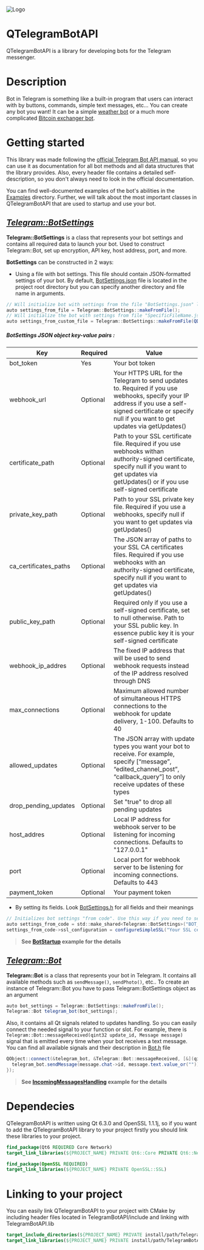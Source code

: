 ![Logo](https://user-images.githubusercontent.com/79378703/144682250-04bcc3a1-8ac8-4173-8f23-dca6b0f0850f.png)



# QTelegramBotAPI
QTelegramBotAPI is a library for developing bots for the Telegram messenger.



# Description
Bot in Telegram is something like a built-in program that users can interact with by buttons, commands, simple text messages, etc...
You can create any bot you want! It can be a simple [weather bot](https://telegram.me/weatherman_bot?ref=thereisabotforthat.com) or a much more complicated [Bitcoin exchanger bot](https://t.me/BTC_CHANGE_BOT?start=botostore).



# Getting started
This library was made following the [official Telegram Bot API manual](https://core.telegram.org/bots/api), so you can use it as documentation for all bot methods and all data structures that the library provides. Also, every header file contains a detailed self-description, so you don't always need to look in the official documentation. 

You can find well-documented examples of the bot's abilities in the [Examples](/Examples) directory. Further, we will talk about the most important classes in QTelegramBotAPI that are used to startup and use your bot.

## _[Telegram::BotSettings](Sources/Headers/BotSettings.h)_
**Telegram::BotSettings** is a class that represents your bot settings and contains all required data to launch your bot. Used to construct Telegram::Bot, set up encryption, API key, host address, port, and more.

**BotSettings** can be constructed in 2 ways:
- Using a file with bot settings. This file should contain JSON-formatted settings of your bot. By default, [BotSettings.json](BotSettings.json) file is located in the project root directory but you can specify another directory and file name in arguments.
```c#
// Will initialize bot with settings from the file "BotSettings.json" located in the project root directory
auto settings_from_file = Telegram::BotSettings::makeFromFile();
// Will initialize the bot with settings from file "SpecificFileName.json" in "Specific/Directory"
auto settings_from_custom_file = Telegram::BotSettings::makeFromFile(QDir("Specific/File/Directory"), QStringLiteral("SpecificFileName.json"));
```
##### **BotSettings JSON object key-value pairs** :
| Key | Required | Value |
| - | - | - | 
| bot_token   | Yes | Your bot token |
| webhook_url | Optional | Your HTTPS URL for the Telegram to send updates to. Required if you use webhooks, specify your IP address if you use a self-signed certificate or specify null if you want to get updates via getUpdates()  |
| certificate_path | Optional | Path to your SSL certificate file. Required if you use webhooks withan authority-signed certificate, specify null if you want to get updates via getUpdates() or if you use self-signed certificate
| private_key_path | Optional | Path to your SSL private key file. Required if you use a webhooks, specify null if you want to get updates via getUpdates()
| ca_certificates_paths | Optional | The JSON array of paths to your SSL CA certificates files. Required if you use webhooks with an authority-signed certificate, specify null if you want to get updates via getUpdates() 
| public_key_path | Optional | Required only if you use a self-signed certificate, set to null otherwise. Path to your SSL public key. In essence public key it is your self-signed certificate
| webhook_ip_addres | Optional | The fixed IP address that will be used to send webhook requests instead of the IP address resolved through DNS
| max_connections | Optional | Maximum allowed number of simultaneous HTTPS connections to the webhook for update delivery, 1-100. Defaults to 40
| allowed_updates | Optional | The JSON array with update types you want your bot to receive. For example, specify [“message”, “edited_channel_post”, “callback_query”] to only receive updates of these types
| drop_pending_updates | Optional | Set "true" to drop all pending updates
| host_addres | Optional | Local IP address for webhook server to be listening for incoming connections. Defaults to "127.0.0.1"
| port | Optional | Local port for webhook server to be listening for incoming connections. Defaults to 443
| payment_token | Optional | Your payment token

- By setting its fields. Look [BotSettings.h](Sources/Headers/BotSettings.h) for all fields and their meanings
```c#
// Initializes bot settings "from code". Use this way if you need to set particular settings for your SSL configuration
auto settings_from_code = std::make_shared<Telegram::BotSettings>("BOT_TOKEN", "WEBHOOK_URL");
settings_from_code->ssl_configuration = configureSimpleSSL("Your SSL certificate file path", "Private key file path", { "CA certificate file paths" });
```
> **See [BotStartup](Examples/1_BotStartup/) example for the details**


## _[Telegram::Bot](Sources/Headers/Bot.h)_
**Telegram::Bot** is a class that represents your bot in Telegram. It contains all available methods such as `sendMessage()`, `sendPhoto()`, etc.. To create an instance of Telegram::Bot you have to pass Telegram::BotSettings object as an argument
```c#
auto bot_settings = Telegram::BotSettings::makeFromFile();
Telegram::Bot telegram_bot(bot_settings);
```
Also, it contains all Qt signals related to updates handling. So you can easily connect the needed signal to your function or slot. For example, there is  `Telegram::Bot::messageReceived(qint32 update_id, Message message)` signal that is emitted every time when your bot receives a text message. You can find all available signals and their description in [Bot.h](Sources/Headers/Bot.h) file
```c#
QObject::connect(&telegram_bot, &Telegram::Bot::messageReceived, [&](qint32 update_id, Telegram::Message message) { 
  telegram_bot.sendMessage(message.chat->id, message.text.value_or("")); 
});
```
> **See [IncomingMessagesHandling](Examples/2_IncomingMessagesHandling/) example for the details**


# Dependecies
QTelegramBotAPI is written using Qt 6.3.0 and OpenSSL 1.1.1j, so if you want to add the QTelegramBotAPI library to your project firstly you should link these libraries to your project.
```cmake
find_package(Qt6 REQUIRED Core Network)				
target_link_libraries(${PROJECT_NAME} PRIVATE Qt6::Core PRIVATE Qt6::Network)

find_package(OpenSSL REQUIRED)			
target_link_libraries(${PROJECT_NAME} PRIVATE OpenSSL::SSL)
```

# Linking to your project
You can easily link QTelegramBotAPI to your project with CMake by including header files located in TelegramBotAPI/include and linking with TelegramBotAPI.lib
```cmake
target_include_directories(${PROJECT_NAME} PRIVATE install/path/TelegramBotAPI/include)
target_link_libraries(${PROJECT_NAME} PRIVATE install/path/TelegramBotAPI/TelegramBotAPI.lib)
```
